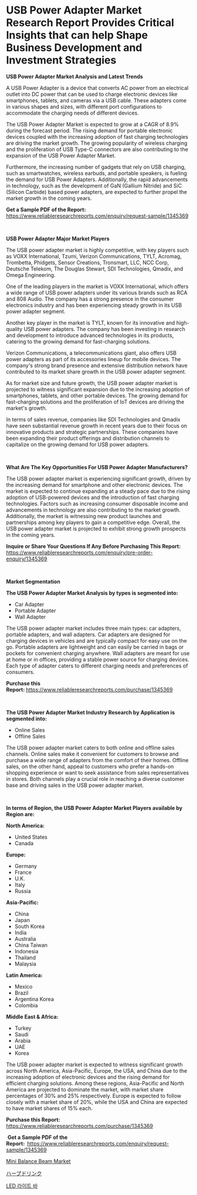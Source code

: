 <p><h1>USB Power Adapter Market Research Report Provides Critical Insights that can help Shape Business Development and Investment Strategies</h1></p><p><strong>USB Power Adapter Market Analysis and Latest Trends</strong></p>
<p><p>A USB Power Adapter is a device that converts AC power from an electrical outlet into DC power that can be used to charge electronic devices like smartphones, tablets, and cameras via a USB cable. These adapters come in various shapes and sizes, with different port configurations to accommodate the charging needs of different devices.</p><p>The USB Power Adapter Market is expected to grow at a CAGR of 8.9% during the forecast period. The rising demand for portable electronic devices coupled with the increasing adoption of fast charging technologies are driving the market growth. The growing popularity of wireless charging and the proliferation of USB Type-C connectors are also contributing to the expansion of the USB Power Adapter Market.</p><p>Furthermore, the increasing number of gadgets that rely on USB charging, such as smartwatches, wireless earbuds, and portable speakers, is fueling the demand for USB Power Adapters. Additionally, the rapid advancements in technology, such as the development of GaN (Gallium Nitride) and SiC (Silicon Carbide) based power adapters, are expected to further propel the market growth in the coming years.</p></p>
<p><strong>Get a Sample PDF of the Report:&nbsp;</strong> <a href="https://www.reliableresearchreports.com/enquiry/request-sample/1345369">https://www.reliableresearchreports.com/enquiry/request-sample/1345369</a></p>
<p>&nbsp;</p>
<p><strong>USB Power Adapter Major Market Players</strong></p>
<p><p>The USB power adapter market is highly competitive, with key players such as VOXX International, Tzumi, Verizon Communications, TYLT, Acromag, Trombetta, Phidgets, Sensor Creations, Tronsmart, LLC, NCC Corp, Deutsche Telekom, The Douglas Stewart, SDI Technologies, Qmadix, and Omega Engineering.</p><p>One of the leading players in the market is VOXX International, which offers a wide range of USB power adapters under its various brands such as RCA and 808 Audio. The company has a strong presence in the consumer electronics industry and has been experiencing steady growth in its USB power adapter segment.</p><p>Another key player in the market is TYLT, known for its innovative and high-quality USB power adapters. The company has been investing in research and development to introduce advanced technologies in its products, catering to the growing demand for fast-charging solutions.</p><p>Verizon Communications, a telecommunications giant, also offers USB power adapters as part of its accessories lineup for mobile devices. The company's strong brand presence and extensive distribution network have contributed to its market share growth in the USB power adapter segment.</p><p>As for market size and future growth, the USB power adapter market is projected to witness significant expansion due to the increasing adoption of smartphones, tablets, and other portable devices. The growing demand for fast-charging solutions and the proliferation of IoT devices are driving the market's growth.</p><p>In terms of sales revenue, companies like SDI Technologies and Qmadix have seen substantial revenue growth in recent years due to their focus on innovative products and strategic partnerships. These companies have been expanding their product offerings and distribution channels to capitalize on the growing demand for USB power adapters.</p></p>
<p>&nbsp;</p>
<p><strong>What Are The Key Opportunities For USB Power Adapter Manufacturers?</strong></p>
<p><p>The USB power adapter market is experiencing significant growth, driven by the increasing demand for smartphone and other electronic devices. The market is expected to continue expanding at a steady pace due to the rising adoption of USB-powered devices and the introduction of fast charging technologies. Factors such as increasing consumer disposable income and advancements in technology are also contributing to the market growth. Additionally, the market is witnessing new product launches and partnerships among key players to gain a competitive edge. Overall, the USB power adapter market is projected to exhibit strong growth prospects in the coming years.</p></p>
<p><strong>Inquire or Share Your Questions If Any Before Purchasing This Report:</strong> <a href="https://www.reliableresearchreports.com/enquiry/pre-order-enquiry/1345369">https://www.reliableresearchreports.com/enquiry/pre-order-enquiry/1345369</a></p>
<p>&nbsp;</p>
<p><strong>Market Segmentation</strong></p>
<p><strong>The USB Power Adapter Market Analysis by types is segmented into:</strong></p>
<p><ul><li>Car Adapter</li><li>Portable Adapter</li><li>Wall Adapter</li></ul></p>
<p><p>The USB power adapter market includes three main types: car adapters, portable adapters, and wall adapters. Car adapters are designed for charging devices in vehicles and are typically compact for easy use on the go. Portable adapters are lightweight and can easily be carried in bags or pockets for convenient charging anywhere. Wall adapters are meant for use at home or in offices, providing a stable power source for charging devices. Each type of adapter caters to different charging needs and preferences of consumers.</p></p>
<p><strong>Purchase this Report:&nbsp;</strong><a href="https://www.reliableresearchreports.com/purchase/1345369">https://www.reliableresearchreports.com/purchase/1345369</a></p>
<p>&nbsp;</p>
<p><strong>The USB Power Adapter Market Industry Research by Application is segmented into:</strong></p>
<p><ul><li>Online Sales</li><li>Offline Sales</li></ul></p>
<p><p>The USB power adapter market caters to both online and offline sales channels. Online sales make it convenient for customers to browse and purchase a wide range of adapters from the comfort of their homes. Offline sales, on the other hand, appeal to customers who prefer a hands-on shopping experience or want to seek assistance from sales representatives in stores. Both channels play a crucial role in reaching a diverse customer base and driving sales in the USB power adapter market.</p></p>
<p>&nbsp;</p>
<p><strong>In terms of Region, the USB Power Adapter Market Players available by Region are:</strong></p>
<p>
    <p> <strong> North America: </strong>
        <ul>
            <li>United States</li>
            <li>Canada</li>
        </ul>
        </p> 
    <p> <strong> Europe: </strong>
        <ul>
            <li>Germany</li>
            <li>France</li>
            <li>U.K.</li>
            <li>Italy</li>
            <li>Russia</li>
        </ul>
        </p> 
    <p> <strong> Asia-Pacific: </strong>
        <ul>
            <li>China</li>
            <li>Japan</li>
            <li>South Korea</li>
            <li>India</li>
            <li>Australia</li>
            <li>China Taiwan</li>
            <li>Indonesia</li>
            <li>Thailand</li>
            <li>Malaysia</li>
        </ul>
        </p> 
    <p> <strong> Latin America: </strong>
        <ul>
            <li>Mexico</li>
            <li>Brazil</li>
            <li>Argentina Korea</li>
            <li>Colombia</li>
        </ul>
        </p> 
    <p> <strong> Middle East & Africa: </strong>
        <ul>
            <li>Turkey</li>
            <li>Saudi</li>
            <li>Arabia</li>
            <li>UAE</li>
            <li>Korea</li>
        </ul>
    </p>
    </p>
<p><p>The USB power adapter market is expected to witness significant growth across North America, Asia-Pacific, Europe, the USA, and China due to the increasing adoption of electronic devices and the rising demand for efficient charging solutions. Among these regions, Asia-Pacific and North America are projected to dominate the market, with market share percentages of 30% and 25% respectively. Europe is expected to follow closely with a market share of 20%, while the USA and China are expected to have market shares of 15% each.</p></p>
<p><strong>Purchase this Report: </strong><a href="https://www.reliableresearchreports.com/purchase/1345369">https://www.reliableresearchreports.com/purchase/1345369</a></p>
<p>&nbsp;<strong>Get a Sample PDF of the Report:&nbsp;&nbsp;</strong><a href="https://www.reliableresearchreports.com/enquiry/request-sample/1345369">https://www.reliableresearchreports.com/enquiry/request-sample/1345369</a></p>
<p><strong></strong></p>
<p><p><a href="https://github.com/JameTravis/Market-Research-Report-List-4/blob/main/mini-balance-beam-market.md">Mini Balance Beam Market</a></p><p><a href="https://medium.com/@gregoriookeefe2023/%E3%83%8F%E3%83%BC%E3%83%96%E9%A3%B2%E6%96%99%E5%B8%82%E5%A0%B4%E8%A6%8F%E6%A8%A1-%E5%B8%82%E5%A0%B4%E5%B1%95%E6%9C%9B%E3%81%8A%E3%82%88%E3%81%B3%E5%B8%82%E5%A0%B4%E4%BA%88%E6%B8%AC-2024%E5%B9%B4%E3%81%8B%E3%82%892031%E5%B9%B4-54035cdf6b28">ハーブドリンク</a></p><p><a href="https://github.com/laholand/Market-Research-Report-List-3/blob/main/38667853283.md">LED 라이트 바</a></p></p>